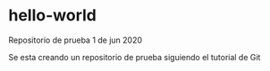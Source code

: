 # hello-world
Repositorio de  prueba 1 de jun 2020

Se  esta creando un  repositorio de prueba siguiendo  el tutorial de Git
